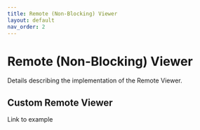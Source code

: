 ```yaml
---
title: Remote (Non-Blocking) Viewer
layout: default
nav_order: 2
---
```


# Remote (Non-Blocking) Viewer
Details describing the implementation of the Remote Viewer.

## Custom Remote Viewer
Link to example